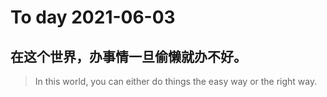 
# To day 2021-06-03


## 在这个世界，办事情一旦偷懒就办不好。
> In this world, you can either do things the easy way or the right way.

    